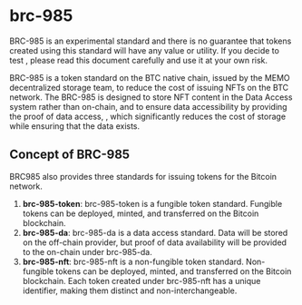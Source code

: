 # brc-985

BRC-985 is an experimental standard and there is no guarantee that tokens created using this standard will have any value or utility. If you decide to test , please read this document carefully and use it at your own risk.

BRC-985 is a token standard on the BTC native chain, issued by the MEMO decentralized storage team, to reduce the cost of issuing NFTs on the BTC network. The BRC-985 is designed to store NFT content in the Data Access system rather than on-chain, and to ensure data accessibility by providing the proof of data access, , which significantly reduces the cost of storage while ensuring that the data exists.

## Concept of BRC-985

BRC985 also provides three standards for issuing tokens for the Bitcoin network.

1. **brc-985-token**: brc-985-token is a fungible token standard. Fungible tokens can be deployed, minted, and transferred on the Bitcoin blockchain.
2. **brc-985-da**: brc-985-da is a data access standard. Data will be stored on the off-chain provider, but proof of data availability will be provided to the on-chain under brc-985-da.
3. **brc-985-nft**: brc-985-nft is a non-fungible token standard. Non-fungible tokens can be deployed, minted, and transferred on the Bitcoin blockchain. Each token created under brc-985-nft has a unique identifier, making them distinct and non-interchangeable.
